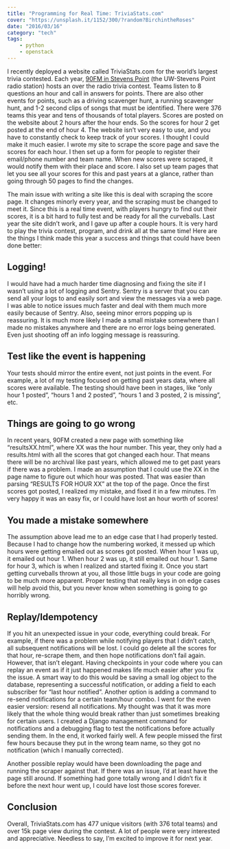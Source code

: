 ```yaml
---
title: "Programming for Real Time: TriviaStats.com"
cover: "https://unsplash.it/1152/300/?random?BirchintheRoses"
date: "2016/03/16"
category: "tech"
tags:
    - python
    - openstack
---
```


I recently deployed a website called TriviaStats.com for the world’s
largest trivia contested. Each year, [90FM in Stevens Point](http://90fmtrivia.org) (the
UW-Stevens Point radio station) hosts an over the radio trivia contest.
Teams listen to 8 questions an hour and call in answers for points.
There are also other events for points, such as a driving scavenger
hunt, a running scavenger hunt, and 1-2 second clips of songs that must
be identified. There were 376 teams this year and tens of thousands of
total players. Scores are posted on the website about 2 hours after the
hour ends. So the scores for hour 2 get posted at the end of hour 4. The
website isn’t very easy to use, and you have to constantly check to keep
track of your scores. I thought I could make it much easier. I wrote my
site to scrape the score page and save the scores for each hour. I then
set up a form for people to register their email/phone number and team
name. When new scores were scraped, it would notify them with their
place and score. I also set up team pages that let you see all your
scores for this and past years at a glance, rather than going through 50
pages to find the changes.

The main issue with writing a site like this is deal with scraping the
score page. It changes minorly every year, and the scraping must be
changed to meet it. Since this is a real time event, with players hungry
to find out their scores, it is a bit hard to fully test and be ready
for all the curveballs. Last year the site didn’t work, and I gave up
after a couple hours. It is very hard to play the trivia contest,
program, and drink all at the same time! Here are the things I think
made this year a success and things that could have been done better:

## Logging!

I would have had a much harder time diagnosing and fixing the site if I
wasn’t using a lot of logging and Sentry. Sentry is a server that you
can send all your logs to and easily sort and view the messages via a
web page. I was able to notice issues much faster and deal with them
much more easily because of Sentry. Also, seeing minor errors popping up
is reassuring. It is much more likely I made a small mistake somewhere
than I made no mistakes anywhere and there are no error logs being
generated. Even just shooting off an info logging message is reassuring.

## Test like the event is happening

Your tests should mirror the entire event, not just points in the event.
For example, a lot of my testing focused on getting past years data,
where all scores were available. The testing should have been in stages,
like “only hour 1 posted”, “hours 1 and 2 posted”, “hours 1 and 3
posted, 2 is missing”, etc.

## Things are going to go wrong

In recent years, 90FM created a new page with something like
“resultsXX.html”, where XX was the hour number. This year, they only had
a results.html with all the scores that got changed each hour. That
means there will be no archival like past years, which allowed me to get
past years if there was a problem. I made an assumption that I could use
the XX in the page name to figure out which hour was posted. That was
easier than parsing “RESULTS FOR HOUR XX” at the top of the page. Once
the first scores got posted, I realized my mistake, and fixed it in a
few minutes. I’m very happy it was an easy fix, or I could have lost an
hour worth of scores!

## You made a mistake somewhere

The assumption above lead me to an edge case that I had properly tested.
Because I had to change how the numbering worked, it messed up which
hours were getting emailed out as scores got posted. When hour 1 was up,
it emailed out hour 1. When hour 2 was up, it still emailed out hour 1.
Same for hour 3, which is when I realized and started fixing it. Once
you start getting curveballs thrown at you, all those little bugs in
your code are going to be much more apparent. Proper testing that really
keys in on edge cases will help avoid this, but you never know when
something is going to go horribly wrong.

## Replay/Idempotency

If you hit an unexpected issue in your code, everything could break. For
example, if there was a problem while notifying players that I didn’t
catch, all subsequent notifications will be lost. I could go delete all
the scores for that hour, re-scrape them, and then hope notifications
don’t fail again. However, that isn’t elegant. Having checkpoints in
your code where you can replay an event as if it just happened makes
life much easier after you fix the issue. A smart way to do this would
be saving a small log object to the database, representing a successful
notification, or adding a field to each subscriber for “last hour
notified”. Another option is adding a command to re-send notifications
for a certain team/hour combo. I went for the even easier version:
resend all notifications. My thought was that it was more likely that
the whole thing would break rather than just sometimes breaking for
certain users. I created a Django management command for notifications
and a debugging flag to test the notifications before actually sending
them. In the end, it worked fairly well. A few people missed the first
few hours because they put in the wrong team name, so they got no
notification (which I manually corrected).

Another possible replay would have been downloading the page and running
the scraper against that. If there was an issue, I’d at least have the
page still around. If something had gone totally wrong and I didn’t fix
it before the next hour went up, I could have lost those scores forever.

## Conclusion

Overall, TriviaStats.com has 477 unique visitors (with 376 total teams)
and over 15k page view during the contest. A lot of people were very
interested and appreciative. Needless to say, I’m excited to improve it
for next year.
